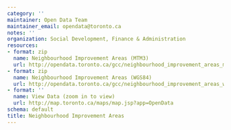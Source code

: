 ```yaml
---
category: ''
maintainer: Open Data Team
maintainer_email: opendata@toronto.ca
notes: ''
organization: Social Development, Finance & Administration
resources:
- format: zip
  name: Neighbourhood Improvement Areas (MTM3)
  url: http://opendata.toronto.ca/gcc/neighbourhood_improvement_areas_mtm3.zip
- format: zip
  name: Neighbourhood Improvement Areas (WGS84)
  url: http://opendata.toronto.ca/gcc/neighbourhood_improvement_areas_wgs84.zip
- format: ''
  name: View Data (zoom in to view)
  url: http://map.toronto.ca/maps/map.jsp?app=OpenData
schema: default
title: Neighbourhood Improvement Areas
---
```

